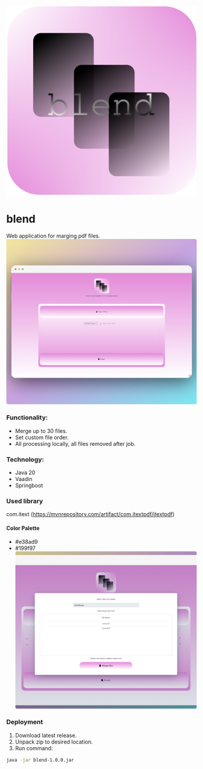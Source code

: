  ![blend_icon](https://github.com/wjakew/blend/blob/master/readme_resources/blend_icon.png)
# blend
Web application for marging pdf files.
![blend_screenshot1](https://github.com/wjakew/blend/blob/master/readme_resources/blend_screenshot1.png)
### Functionality:
- Merge up to 30 files.
- Set custom file order.
- All processing locally, all files removed after job.
### Technology:
- Java 20
- Vaadin
- Springboot
### Used library
com.itext (https://mvnrepository.com/artifact/com.itextpdf/itextpdf)
#### Color Palette
- #e38ad9
- #199f97
![blend_screenshot2](https://github.com/wjakew/blend/blob/master/readme_resources/blend_screenshot2.png)
### Deployment
1. Download latest release.
2. Unpack zip to desired location.
3. Run command:
```bash
java -jar blend-1.0.0.jar
```
